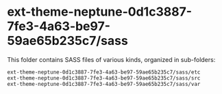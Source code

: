 # ext-theme-neptune-0d1c3887-7fe3-4a63-be97-59ae65b235c7/sass

This folder contains SASS files of various kinds, organized in sub-folders:

    ext-theme-neptune-0d1c3887-7fe3-4a63-be97-59ae65b235c7/sass/etc
    ext-theme-neptune-0d1c3887-7fe3-4a63-be97-59ae65b235c7/sass/src
    ext-theme-neptune-0d1c3887-7fe3-4a63-be97-59ae65b235c7/sass/var

